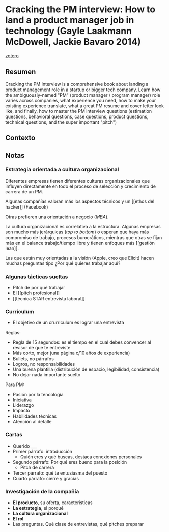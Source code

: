 # Cracking the PM interview: How to land a product manager job in technology (Gayle Laakmann McDowell, Jackie Bavaro 2014)
[zotero](zotero://select/items/@mcdowell&bavaro2014)

## Resumen
Cracking the PM Interview is a comprehensive book about landing a product management role in a startup or bigger tech company. Learn how the ambiguously-named "PM" (product manager / program manager) role varies across companies, what experience you need, how to make your existing experience translate, what a great PM resume and cover letter look like, and finally, how to master the PM interview questions (estimation questions, behavioral questions, case questions, product questions, technical questions, and the super important "pitch")

## Contexto

## Notas
<!--El libro se estructura en-->

<!--Estructura conceptual:-->
 
<!--Argumentos generales:-->
### Estrategia orientada a cultura organizacional

Diferentes empresas tienen diferentes culturas organizacionales que influyen directamente en todo el proceso de selección y crecimiento de carrera de un PM. 

Algunas compañías valoran más los aspectos técnicos y un [[ethos del hacker]] (Facebook)

Otras prefieren una orientación a negocio (*MBA*).

La cultura organizacional es correlativa a la estructura. Algunas empresas son mucho más jerárquicas (*top to bottom*) o esperan que haya más compromiso de trabajo, procesos burocráticos, mientras que otras se fijan más en el balance trabajo/tiempo libre y tienen enfoques más [[gestión lean]].

Las que están muy orientadas a la visión (Apple, creo que Elicit) hacen muchas preguntas tipo ¿Por qué quieres trabajar aquí?

### Algunas tácticas sueltas

- Pitch de por qué trabajar
- El [[pitch profesional]]
- [[técnica STAR entrevista laboral]]

### Curriculum

- El objetivo de un crurriculum es lograr una entrevista

Reglas:
- Regla de 15 segundos: es el tiempo en el cual debes convencer al revisor de que te entreviste
- Más corto, mejor (una página c/10 años de experiencia)
- Bullets, no párrafos
- Logros, no responsabilidades
- Una buena plantilla (distribución de espacio, legibilidad, consistencia)
- No dejar nada importante suelto

Para PM:

- Pasión por la tencología
- Iniciativa
- Liderazgo
- Impacto
- Habilidades técnicas
- Atención al detalle

### Cartas

- Querido ___
- Primer párrafo: introducción
    - Quién eres y qué buscas, destaca conexiones personales
- Segundo párrafo: Por qué eres bueno para la posición
    - Pitch de carrera
- Tercer párrafo: qué te entusiasma del puesto
- Cuarto párrafo: cierre y gracias

### Investigación de la compañía

- **El producto**, su oferta, características
- **La estrategia**, el porqué
- **La cultura organizacional**
- **El rol**
- Las preguntas. Qué clase de entrevistas, qué pitches preparar